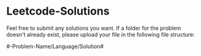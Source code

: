 # Leetcode-Solutions

Feel free to submit any solutions you want. If a folder for the problem doesn't already exist, please upload your file in the following file structure:

#-Problem-Name/Language/Solution#
